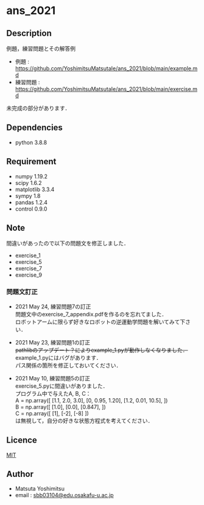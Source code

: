 # ans_2021


## Description
例題，練習問題とその解答例

* 例題 : <https://github.com/YoshimitsuMatsutaIe/ans_2021/blob/main/example.md>
* 練習問題 : <https://github.com/YoshimitsuMatsutaIe/ans_2021/blob/main/exercise.md>

未完成の部分があります．

## Dependencies

* python 3.8.8


## Requirement

* numpy 1.19.2
* scipy 1.6.2
* matplotlib 3.3.4
* sympy 1.8
* pandas 1.2.4
* control 0.9.0


## Note

間違いがあったので以下の問題文を修正しました．
* exercise_1
* exercise_5
* exercise_7
* exercise_9

### 問題文訂正


* 2021 May 24,  練習問題7の訂正  
問題文中のexercise_7_appendix.pdfを作るのを忘れてました．  
ロボットアームに限らず好きなロボットの逆運動学問題を解いてみて下さい．  


* 2021 May 23,  練習問題1の訂正  
~~pathlibのアップデート？によりexample_1.pyが動作しなくなりました．~~  
example_1.pyにはバグがあります．  
パス関係の箇所を修正しておいてください．  


* 2021 May 10,  練習問題5の訂正  
exercise_5.pyに間違いがありました．  
プログラム中で与えたA, B, C：  
A = np.array([
    [1.1, 2.0, 3.0],
    [0, 0.95, 1.20],
    [1.2, 0.01, 10.5],
])  
B = np.array([
    [1.0],
    [0.0],
    [0.847],
])  
C = np.array([
    [1],
    [-2],
    [-8]
])  
は無視して，自分の好きな状態方程式を考えてください．  


## Licence

[MIT](https://github.com/YoshimitsuMatsutaIe/ans_2021/blob/main/LICENSE)

## Author

* Matsuta Yoshimitsu
* email : <sbb03104@edu.osakafu-u.ac.jp>
